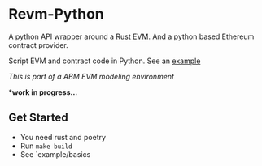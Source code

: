 # Revm-Python
A python API wrapper around a [Rust EVM](https://github.com/bluealloy/revm/tree/main). And a python based Ethereum contract provider. 

Script EVM and contract code in Python. See an [example](example/basics.py)

*This is part of a ABM EVM modeling environment*

***work in progress...**

## Get Started
- You need rust and poetry
- Run `make build`
- See `example/basics
